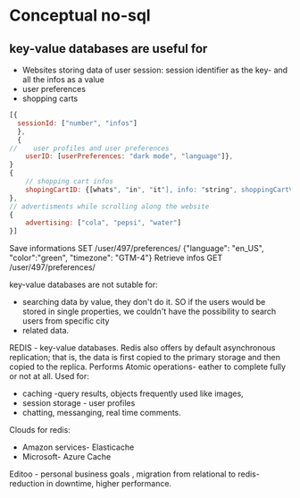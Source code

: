 # Conceptual no-sql

## key-value databases are useful for

- Websites storing data of user session: session identifier as the key- and all the infos as a value
- user preferences
- shopping carts

```javascript
[{
  sessionId: ["number", "infos"]
  },
  {
//    user profiles and user preferences
    userID: [userPreferences: "dark mode", "language"]},
}
{
    // shopping cart infos
    shopingCartID: {[whats", "in", "it"], info: "string", shoppingCartValue: 100]}
},
// advertisments while scrolling along the website
{
    advertising: ["cola", "pepsi", "water"]
}]
```

Save informations
SET /user/497/preferences/ {"language": "en_US", "color":"green", "timezone": "GTM-4"}
Retrieve infos
GET /user/497/preferences/

key-value databases are not sutable for:

- searching data by value, they don't do it. SO if the users would be stored in single properties, we couldn't have the possibility to search users from specific city
- related data.

REDIS - key-value databases. Redis also offers by default asynchronous replication; that is, the data is first copied to the primary storage and then copied to the replica. Performs Atomic operations- eather to complete fully or not at all. Used for:

- caching -query results, objects frequently used like images,
- session storage - user profiles
- chatting, messanging, real time comments.

Clouds for redis:

- Amazon services- Elasticache
- Microsoft- Azure Cache

Editoo - personal business goals , migration from relational to redis- reduction in downtime, higher performance.
